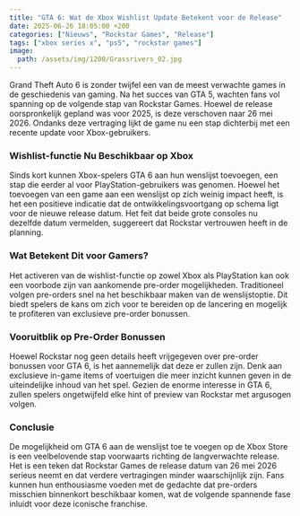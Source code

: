 ```yaml
---
title: "GTA 6: Wat de Xbox Wishlist Update Betekent voor de Release"
date: 2025-06-26 18:05:00 +200
categories: ["Nieuws", "Rockstar Games", "Release"]
tags: ["xbox series x", "ps5", "rockstar games"]
image:
  path: /assets/img/1200/Grassrivers_02.jpg
---
```


Grand Theft Auto 6 is zonder twijfel een van de meest verwachte games in de geschiedenis van gaming. Na het succes van GTA 5, wachten fans vol spanning op de volgende stap van Rockstar Games. Hoewel de release oorspronkelijk gepland was voor 2025, is deze verschoven naar 26 mei 2026. Ondanks deze vertraging lijkt de game nu een stap dichterbij met een recente update voor Xbox-gebruikers.

### Wishlist-functie Nu Beschikbaar op Xbox

Sinds kort kunnen Xbox-spelers GTA 6 aan hun wenslijst toevoegen, een stap die eerder al voor PlayStation-gebruikers was genomen. Hoewel het toevoegen van een game aan een wenslijst op zich weinig impact heeft, is het een positieve indicatie dat de ontwikkelingsvoortgang op schema ligt voor de nieuwe release datum. Het feit dat beide grote consoles nu dezelfde datum vermelden, suggereert dat Rockstar vertrouwen heeft in de planning.

### Wat Betekent Dit voor Gamers?

Het activeren van de wishlist-functie op zowel Xbox als PlayStation kan ook een voorbode zijn van aankomende pre-order mogelijkheden. Traditioneel volgen pre-orders snel na het beschikbaar maken van de wenslijstoptie. Dit biedt spelers de kans om zich voor te bereiden op de lancering en mogelijk te profiteren van exclusieve pre-order bonussen.

### Vooruitblik op Pre-Order Bonussen

Hoewel Rockstar nog geen details heeft vrijgegeven over pre-order bonussen voor GTA 6, is het aannemelijk dat deze er zullen zijn. Denk aan exclusieve in-game items of voertuigen die meer inzicht kunnen geven in de uiteindelijke inhoud van het spel. Gezien de enorme interesse in GTA 6, zullen spelers ongetwijfeld elke hint of preview van Rockstar met argusogen volgen.

### Conclusie

De mogelijkheid om GTA 6 aan de wenslijst toe te voegen op de Xbox Store is een veelbelovende stap voorwaarts richting de langverwachte release. Het is een teken dat Rockstar Games de release datum van 26 mei 2026 serieus neemt en dat verdere vertragingen minder waarschijnlijk zijn. Fans kunnen hun enthousiasme voeden met de gedachte dat pre-orders misschien binnenkort beschikbaar komen, wat de volgende spannende fase inluidt voor deze iconische franchise.